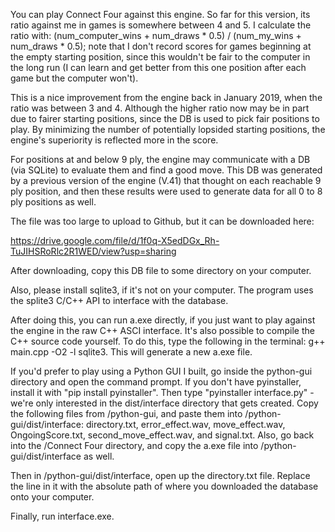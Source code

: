 You can play Connect Four against this engine. So far for this version, its ratio against me in games is somewhere between 4 and 5. I calculate the ratio with: (num_computer_wins + num_draws * 0.5) / (num_my_wins + num_draws * 0.5); note that I don't record scores for games beginning at the empty starting position, since this wouldn't be fair to the computer in the long run (I can learn and get better from this one position after each game but the computer won't).

This is a nice improvement from the engine back in January 2019, when the ratio was between 3 and 4. Although the higher ratio now may be in part due to fairer starting positions, since the DB is used to pick fair positions to play. By minimizing the number of potentially lopsided starting positions, the engine's superiority is reflected more in the score.

For positions at and below 9 ply, the engine may communicate with a DB (via SQLite) to evaluate them and find a good move. This DB was generated by a previous version of the engine (V.41) that thought on each reachable 9 ply position, and then these results were used to generate data for all 0 to 8 ply positions as well.

The file was too large to upload to Github, but it can be downloaded here:

https://drive.google.com/file/d/1f0q-X5edDGx_Rh-TuJIHSRoRlc2R1WED/view?usp=sharing

After downloading, copy this DB file to some directory on your computer.

Also, please install sqlite3, if it's not on your computer. The program uses the splite3 C/C++ API to interface with the database.

After doing this, you can run a.exe directly, if you just want to play against the engine in the raw C++ ASCI interface. It's also possible to
compile the C++ source code yourself. To do this, type the following in the terminal: g++ main.cpp -O2 -l sqlite3. This will generate a new a.exe file.

If you'd prefer to play using a Python GUI I built, go inside the python-gui directory and open the command prompt. If you don't have pyinstaller, 
install it with "pip install pyinstaller". Then type "pyinstaller interface.py" - we're only interested in the dist/interface directory that gets created.
Copy the following files from /python-gui, and paste them into /python-gui/dist/interface: directory.txt, error_effect.wav, move_effect.wav, OngoingScore.txt, 
second_move_effect.wav, and signal.txt. Also, go back into the /Connect Four directory, and copy the a.exe file into /python-gui/dist/interface as well.

Then in /python-gui/dist/interface, open up the directory.txt file. Replace the line in it with the absolute path of where you downloaded the database onto your computer.
 
Finally, run interface.exe.
